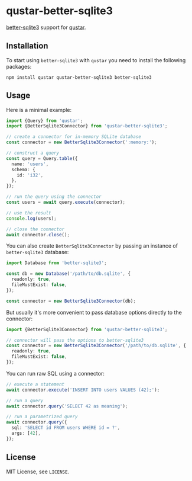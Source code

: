# qustar-better-sqlite3

[better-sqlite3](https://www.npmjs.com/package/better-sqlite3) support for [qustar](https://www.npmjs.com/package/qustar).

## Installation

To start using `better-sqlite3` with `qustar` you need to install the following packages:

```
npm install qustar qustar-better-sqlite3 better-sqlite3
```

## Usage

Here is a minimal example:

```ts
import {Query} from 'qustar';
import {BetterSqlite3Connector} from 'qustar-better-sqlite3';

// create a connector for in-memory SQLite database
const connector = new BetterSqlite3Connector(':memory:');

// construct a query
const query = Query.table({
  name: 'users',
  schema: {
    id: 'i32',
  },
});

// run the query using the connector
const users = await query.execute(connector);

// use the result
console.log(users);

// close the connector
await connector.close();
```

You can also create `BetterSqlite3Connector` by passing an instance of `better-sqlite3` database:

```ts
import Database from 'better-sqlite3';

const db = new Database('/path/to/db.sqlite', {
  readonly: true,
  fileMustExist: false,
});

const connector = new BetterSqlite3Connector(db);
```

But usually it's more convenient to pass database options directly to the connector:

```ts
import {BetterSqlite3Connector} from 'qustar-better-sqlite3';

// connector will pass the options to better-sqlite3
const connector = new BetterSqlite3Connector('/path/to/db.sqlite', {
  readonly: true,
  fileMustExist: false,
});
```

You can run raw SQL using a connector:

```ts
// execute a statement
await connector.execute('INSERT INTO users VALUES (42);');

// run a query
await connector.query('SELECT 42 as meaning');

// run a parametrized query
await connector.query({
  sql: 'SELECT id FROM users WHERE id = ?',
  args: [42],
});
```

## License

MIT License, see `LICENSE`.
